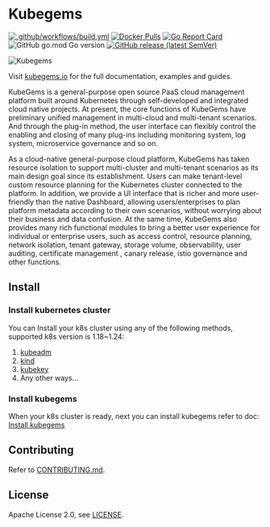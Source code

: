 # Kubegems

[![.github/workflows/build.yml](https://github.com/kubegems/kubegems/actions/workflows/build.yml/badge.svg)](https://github.com/kubegems/kubegems/actions/workflows/build.yml)
[![Docker Pulls](https://img.shields.io/docker/pulls/kubegems/kubegems.svg?maxAge=604800)](https://hub.docker.com/r/kubegems/kubegems)
[![Go Report Card](https://goreportcard.com/badge/github.com/kubegems/kubegems)](https://goreportcard.com/report/github.com/kubegems/kubegems)
![GitHub go.mod Go version](https://img.shields.io/github/go-mod/go-version/kubegems/kubegems?logo=go)
[![GitHub release (latest SemVer)](https://img.shields.io/github/v/release/kubegems/kubegems?logo=github&sort=semver)](https://github.com/kubegems/kubegems/releases/latest)

![Kubegems](https://www.kubegems.io/img/logo.svg)

Visit [kubegems.io](https://kubegems.io) for the full documentation,
examples and guides.

KubeGems is a general-purpose open source PaaS cloud management platform built around Kubernetes through self-developed and integrated cloud native projects. At present, the core functions of KubeGems have preliminary unified management in multi-cloud and multi-tenant scenarios. And through the plug-in method, the user interface can flexibly control the enabling and closing of many plug-ins including monitoring system, log system, microservice governance and so on.

As a cloud-native general-purpose cloud platform, KubeGems has taken resource isolation to support multi-cluster and multi-tenant scenarios as its main design goal since its establishment. Users can make tenant-level custom resource planning for the Kubernetes cluster connected to the platform. In addition, we provide a UI interface that is richer and more user-friendly than the native Dashboard, allowing users/enterprises to plan platform metadata according to their own scenarios, without worrying about their business and data confusion. At the same time, KubeGems also provides many rich functional modules to bring a better user experience for individual or enterprise users, such as access control, resource planning, network isolation, tenant gateway, storage volume, observability, user auditing, certificate management , canary release, istio governance and other functions.

## Install

### Install kubernetes cluster
You can Install your k8s cluster using any of the following methods, supported k8s version is 1.18~1.24:
1. [kubeadm](https://kubernetes.io/docs/setup/production-environment/tools/kubeadm/create-cluster-kubeadm/)
2. [kind](https://kind.sigs.k8s.io/)
3. [kubekey](https://github.com/kubesphere/kubekey)
4. Any other ways...

### Install kubegems
When your k8s cluster is ready, next you can install kubegems refer to doc: [Install kubegems](https://www.kubegems.io/docs/installation/quick-install)

## Contributing

Refer to [CONTRIBUTING.md](https://github.com/kubegems/kubegems/blob/main/CONTRIBUTING.md).

## License

Apache License 2.0, see [LICENSE](https://github.com/kubegems/kubegems/blob/main/LICENSE).

